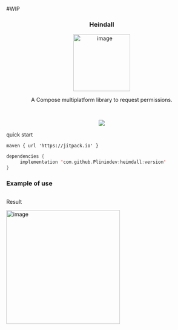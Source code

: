#WIP
<div align="center">
    <h3>
      Heindall
    </h3>
<img width="150" alt="image" src="https://github.com/Pliniodev/heimdall/assets/50078639/814649c7-2b8e-4ab4-9c87-cf0885c81ff8">

A Compose multiplatform library to request permissions.

<br>


[![](https://jitpack.io/v/Pliniodev/heimdall.svg)](https://jitpack.io/#Pliniodev/heimdall)

    
</div>


quick start

```
maven { url 'https://jitpack.io' }
```
```kotlin
dependencies {
     implementation 'com.github.Pliniodev:heimdall:version'
}
```

<h3>Example of use</h3>

```

```

Result

<img width="300" alt="image" src="">
